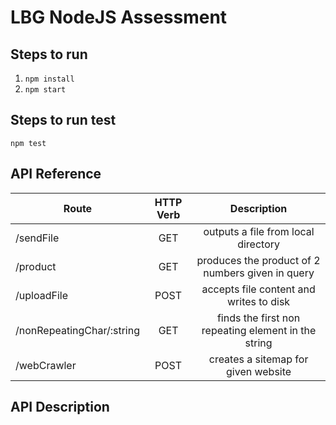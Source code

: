 <h1> LBG NodeJS Assessment </h1>

## Steps to run

1. `npm install`
2. `npm start`

## Steps to run test
   `npm test`



## API Reference
|Route                      | HTTP Verb   |Description                                               |
|---------------------------|:-----------:|:--------------------------------------------------------:|
|/sendFile                  |GET          |outputs a file from local directory                       |
|/product                   |GET          |produces the product of 2 numbers given in query          |
|/uploadFile                |POST         |accepts file content and writes to disk                   |
|/nonRepeatingChar/:string  |GET          |finds the first non repeating element in the string       |
|/webCrawler                |POST         |creates a sitemap for given website                       |

## API Description
